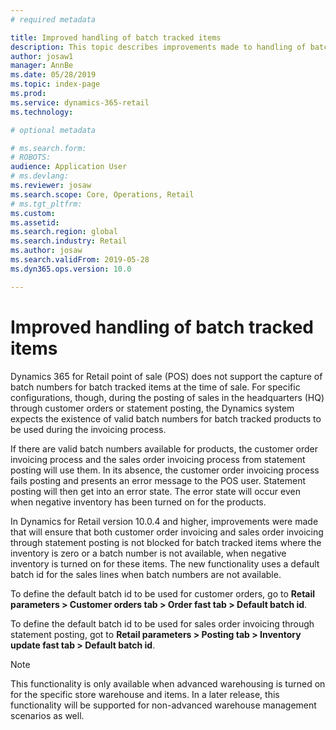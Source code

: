 ```yaml
---
# required metadata

title: Improved handling of batch tracked items
description: This topic describes improvements made to handling of batches for batch tracked items during the Retail statement posting process.
author: josaw1
manager: AnnBe
ms.date: 05/28/2019
ms.topic: index-page
ms.prod: 
ms.service: dynamics-365-retail
ms.technology: 

# optional metadata

# ms.search.form: 
# ROBOTS: 
audience: Application User
# ms.devlang: 
ms.reviewer: josaw
ms.search.scope: Core, Operations, Retail
# ms.tgt_pltfrm: 
ms.custom: 
ms.assetid: 
ms.search.region: global
ms.search.industry: Retail
ms.author: josaw
ms.search.validFrom: 2019-05-28
ms.dyn365.ops.version: 10.0

---
```

# Improved handling of batch tracked items

Dynamics 365 for Retail point of sale (POS) does not support the capture of batch numbers for batch tracked items at the time of sale. For specific configurations, though, during the posting of sales in the headquarters (HQ) through customer orders or statement posting, the Dynamics system expects the existence of valid batch numbers for batch tracked products to be used during the invoicing process.

If there are valid batch numbers available for products, the customer order invoicing process and the sales order invoicing process from statement posting will use them. In its absence, the customer order invoicing process fails posting and presents an error message to the POS user. Statement posting will then get into an error state. The error state will occur even when negative inventory has been turned on for the products. 

In Dynamics for Retail version 10.0.4 and higher, improvements were made that will ensure that both customer order invoicing and sales order invoicing through statement posting is not blocked for batch tracked items where the inventory is zero or a batch number is not available, when negative inventory is turned on for these items. The new functionality uses a default batch id for the sales lines when batch numbers are not available. 

To define the default batch id to be used for customer orders, go to **Retail parameters > Customer orders tab > Order fast tab > Default batch id**.

To define the default batch id to be used for sales order invoicing through statement posting, got to **Retail parameters > Posting tab > Inventory update fast tab > Default batch id**.

> [!NOTE]
> This functionality is only available when advanced warehousing is turned on for the specific store warehouse and items. In a later release, this functionality will be supported for non-advanced warehouse management scenarios as well. 



